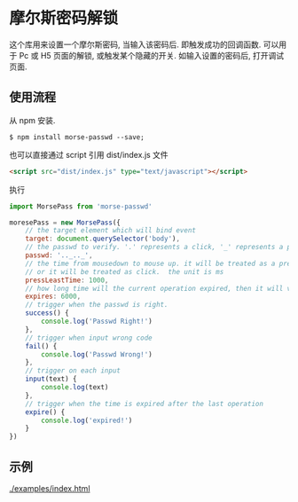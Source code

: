# 摩尔斯密码解锁

这个库用来设置一个摩尔斯密码, 当输入该密码后. 即触发成功的回调函数.
可以用于 Pc 或 H5 页面的解锁, 或触发某个隐藏的开关. 
如输入设置的密码后, 打开调试页面. 

## 使用流程

从 npm 安装. 

```
$ npm install morse-passwd --save;
```

也可以直接通过 script 引用 dist/index.js 文件

```html
<script src="dist/index.js" type="text/javascript"></script>
```

执行

```js
import MorsePass from 'morse-passwd'

moresePass = new MorsePass({
    // the target element which will bind event
    target: document.querySelector('body'),
    // the passwd to verify. '.' represents a click, '_' represents a press
    passwd: '.._.._',
    // the time from mousedown to mouse up. it will be treated as a press if bigger than this time
    // or it will be treated as click.  the unit is ms
    pressLeastTime: 1000,
    // how long time will the current operation expired, then it will verify again from the first code. the unit is ms
    expires: 6000,
    // trigger when the passwd is right.
    success() {
        console.log('Passwd Right!')
    },
    // trigger when input wrong code
    fail() {
        console.log('Passwd Wrong!')
    },
    // trigger on each input
    input(text) {
        console.log(text)
    },
    // trigger when the time is expired after the last operation
    expire() {
        console.log('expired!')
    }
})
```

## 示例

[./examples/index.html](./examples/index.html)